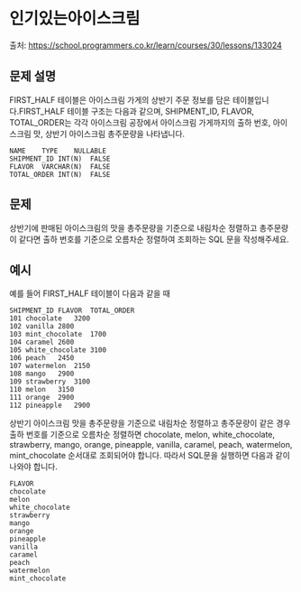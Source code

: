 # 인기있는아이스크림

출처: https://school.programmers.co.kr/learn/courses/30/lessons/133024

## 문제 설명

FIRST_HALF 테이블은 아이스크림 가게의 상반기 주문 정보를 담은 테이블입니다.FIRST_HALF 테이블 구조는 다음과 같으며, SHIPMENT_ID, FLAVOR, TOTAL_ORDER는 각각 아이스크림 공장에서 아이스크림 가게까지의 출하 번호, 아이스크림 맛, 상반기 아이스크림 총주문량을 나타냅니다.

```
NAME	TYPE	NULLABLE
SHIPMENT_ID	INT(N)	FALSE
FLAVOR	VARCHAR(N)	FALSE
TOTAL_ORDER	INT(N)	FALSE
```

## 문제

상반기에 판매된 아이스크림의 맛을 총주문량을 기준으로 내림차순 정렬하고 총주문량이 같다면 출하 번호를 기준으로 오름차순 정렬하여 조회하는 SQL 문을 작성해주세요.

## 예시

예를 들어 FIRST_HALF 테이블이 다음과 같을 때

```
SHIPMENT_ID	FLAVOR	TOTAL_ORDER
101	chocolate	3200
102	vanilla	2800
103	mint_chocolate	1700
104	caramel	2600
105	white_chocolate	3100
106	peach	2450
107	watermelon	2150
108	mango	2900
109	strawberry	3100
110	melon	3150
111	orange	2900
112	pineapple	2900
```

상반기 아이스크림 맛을 총주문량을 기준으로 내림차순 정렬하고 총주문량이 같은 경우 출하 번호를 기준으로 오름차순 정렬하면 chocolate, melon, white_chocolate, strawberry, mango, orange, pineapple, vanilla, caramel, peach, watermelon, mint_chocolate 순서대로 조회되어야 합니다. 따라서 SQL문을 실행하면 다음과 같이 나와야 합니다.

```
FLAVOR
chocolate
melon
white_chocolate
strawberry
mango
orange
pineapple
vanilla
caramel
peach
watermelon
mint_chocolate
```
